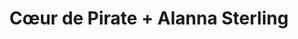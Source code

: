 ---
layout: post
category: concert
title: Cœur de Pirate + Alanna Sterling
artists: 
- Cœur de Pirate
- Alanna Sterling
place: 
- Fluctuart
country: France
city: Paris
---